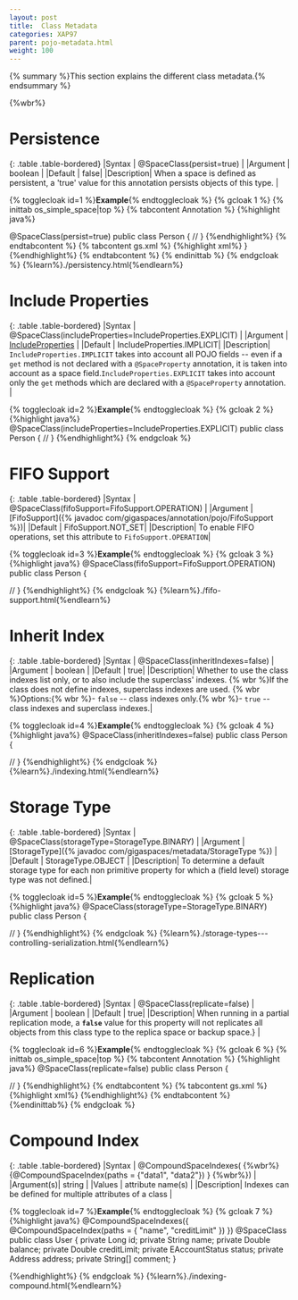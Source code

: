 ```yaml
---
layout: post
title:  Class Metadata
categories: XAP97
parent: pojo-metadata.html
weight: 100
---
```


{% summary %}This section explains the different class metadata.{% endsummary %}

{%wbr%}

# Persistence

{: .table .table-bordered}
|Syntax     | @SpaceClass(persist=true) |
|Argument   | boolean          |
|Default    | false|
|Description| When a space is defined as persistent, a 'true' value for this annotation persists objects of this type. |


{% togglecloak id=1 %}**Example**{% endtogglecloak %}
{% gcloak 1 %}
{% inittab os_simple_space|top %}
{% tabcontent Annotation %}
{%highlight java%}

@SpaceClass(persist=true)
public class Person {
//
}
{%endhighlight%}
{% endtabcontent %}
{% tabcontent gs.xml %}
{%highlight xml%}
 <class name="examples.model.Person"
     persist="true">
 </class>
}
{%endhighlight%}
{% endtabcontent %}
{% endinittab %}
{% endgcloak %}
{%learn%}./persistency.html{%endlearn%}


# Include Properties

{: .table .table-bordered}
|Syntax     | @SpaceClass(includeProperties=IncludeProperties.EXPLICIT) |
|Argument   | [IncludeProperties](http://www.gigaspaces.com/docs/JavaDoc{%currentversion%}/com/gigaspaces/annotation/pojo/SpaceClass.IncludeProperties.html)      |
|Default    | IncludeProperties.IMPLICIT|
|Description| `IncludeProperties.IMPLICIT` takes into account all POJO fields -- even if a `get` method is not declared with a `@SpaceProperty` annotation, it is taken into account as a space field.`IncludeProperties.EXPLICIT` takes into account only the `get` methods which are declared with a `@SpaceProperty` annotation. |

{% togglecloak id=2 %}**Example**{% endtogglecloak %}
{% gcloak 2 %}
{%highlight java%}
@SpaceClass(includeProperties=IncludeProperties.EXPLICIT)
public class Person {
  //
}
{%endhighlight%}
{% endgcloak %}

# FIFO Support

{: .table .table-bordered}
|Syntax     | @SpaceClass(fifoSupport=FifoSupport.OPERATION) |
|Argument   | [FifoSupport]({% javadoc com/gigaspaces/annotation/pojo/FifoSupport %})|
|Default    | FifoSupport.NOT_SET|
|Description| To enable FIFO operations, set this attribute to `FifoSupport.OPERATION`|


{% togglecloak id=3 %}**Example**{% endtogglecloak %}
{% gcloak 3 %}
{%highlight java%}
@SpaceClass(fifoSupport=FifoSupport.OPERATION)
public class Person {

  //
}
{%endhighlight%}
{% endgcloak %}
 {%learn%}./fifo-support.html{%endlearn%}


# Inherit Index

{: .table .table-bordered}
|Syntax     | @SpaceClass(inheritIndexes=false) |
|Argument   | boolean          |
|Default    | true|
|Description| Whether to use the class indexes list only, or to also include the superclass' indexes. {% wbr %}If the class does not define indexes, superclass indexes are used. {% wbr %}Options:{% wbr %}- `false` -- class indexes only.{% wbr %}- `true` -- class indexes and superclass indexes.|



{% togglecloak id=4 %}**Example**{% endtogglecloak %}
{% gcloak 4 %}
{%highlight java%}
@SpaceClass(inheritIndexes=false)
public class Person {

  //
}
{%endhighlight%}
{% endgcloak %}
{%learn%}./indexing.html{%endlearn%}

# Storage Type

{: .table .table-bordered}
|Syntax     | @SpaceClass(storageType=StorageType.BINARY) |
|Argument   | [StorageType]({% javadoc com/gigaspaces/metadata/StorageType %})          |
|Default    | StorageType.OBJECT |
|Description| To determine a default storage type for each non primitive property for which a (field level) storage type was not defined.|


{% togglecloak id=5 %}**Example**{% endtogglecloak %}
{% gcloak 5 %}
{%highlight java%}
@SpaceClass(storageType=StorageType.BINARY)
public class Person {

  //
}
{%endhighlight%}
{% endgcloak %}
{%learn%}./storage-types---controlling-serialization.html{%endlearn%}

# Replication

{: .table .table-bordered}
|Syntax     | @SpaceClass(replicate=false) |
|Argument   | boolean          |
|Default    | true|
|Description| When running in a partial replication mode, a **`false`** value for this property will not replicates all objects from this class type to the replica space or backup space.} |

{% togglecloak id=6 %}**Example**{% endtogglecloak %}
{% gcloak 6 %}
{% inittab os_simple_space|top %}
{% tabcontent Annotation %}
{%highlight java%}
@SpaceClass(replicate=false)
public class Person {

  //
}
{%endhighlight%}
{% endtabcontent  %}
{% tabcontent gs.xml %}
{%highlight xml%}
<class name="com.model.Person"
         replicate="false">
</class>
{%endhighlight%}
{% endtabcontent  %}
{%endinittab%}
{% endgcloak %}


# Compound Index

{: .table .table-bordered}
|Syntax     | @CompoundSpaceIndexes( {%wbr%} {@CompoundSpaceIndex(paths = {"data1", "data2"}) }  {%wbr%}) |
|Argument(s)| string          |
|Values     | attribute name(s)   |
|Description| Indexes can be defined for multiple attributes of a class  |


{% togglecloak id=7 %}**Example**{% endtogglecloak %}
{% gcloak 7 %}
{%highlight java%}
@CompoundSpaceIndexes({ @CompoundSpaceIndex(paths = { "name", "creditLimit" }) })
@SpaceClass
public class User {
     private Long id;
     private String name;
     private Double balance;
     private Double creditLimit;
     private EAccountStatus status;
     private Address address;
     private String[] comment;
}

{%endhighlight%}
{% endgcloak %}
{%learn%}./indexing-compound.html{%endlearn%}